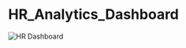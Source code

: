 # HR_Analytics_Dashboard

![HR Dashboard](https://github.com/Inderpanda/HR_Analytics_Dashboard/assets/138003751/677134a7-5760-4ba8-9fcf-dd382f19532f)
